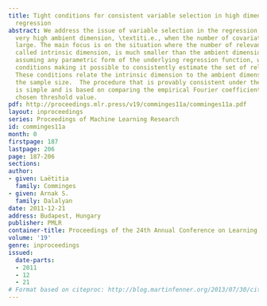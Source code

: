 ```yaml
---
title: Tight conditions for consistent variable selection in high dimensional nonparametric
  regression
abstract: We address the issue of variable selection in the regression model with
  very high ambient dimension, \textiti.e., when the number of covariates is very
  large. The main focus is on the situation where the number of relevant covariates,
  called intrinsic dimension, is much smaller than the ambient dimension. Without
  assuming any parametric form of the underlying regression function, we get tight
  conditions making it possible to consistently estimate the set of relevant variables.
  These conditions relate the intrinsic dimension to the ambient dimension and to
  the sample size.  The procedure that is provably consistent under these tight conditions
  is simple and is based on comparing the empirical Fourier coefficients with an appropriately
  chosen threshold value.
pdf: http://proceedings.mlr.press/v19/comminges11a/comminges11a.pdf
layout: inproceedings
series: Proceedings of Machine Learning Research
id: comminges11a
month: 0
firstpage: 187
lastpage: 206
page: 187-206
sections: 
author:
- given: Laëtitia
  family: Comminges
- given: Arnak S.
  family: Dalalyan
date: 2011-12-21
address: Budapest, Hungary
publisher: PMLR
container-title: Proceedings of the 24th Annual Conference on Learning Theory
volume: '19'
genre: inproceedings
issued:
  date-parts:
  - 2011
  - 12
  - 21
# Format based on citeproc: http://blog.martinfenner.org/2013/07/30/citeproc-yaml-for-bibliographies/
---
```

